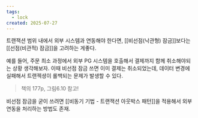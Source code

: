 ```yaml
---
tags:
  - lock
created: 2025-07-27
---
```

트랜잭션 범위 내에서 외부 시스템과 연동해야 한다면, [[비선점(낙관형) 잠금]]보다는 [[선점(비관적) 잠금]]을 고려하는 게좋다.

예를 들어, 주문 최소 과정에서 외부 PG 시스템을 호출해서 결제까지 함께 취소해야되는 상황 생각해보자. 이때 비선점 잠금 쓰면 이미 결제는 취소되었는데, 데이터 변경에 실패해서 트랜젝셩이 롤백되는 문제가 발생할 수 있다.
> 책의 177p, 그림6.10 참고!

비선점 잠금을 굳이 쓰려면 [[비동기 기법 - 트랜잭션 아웃박스 패턴]]을 적용해서 외부 연동을 처리하는 방법도 존재.